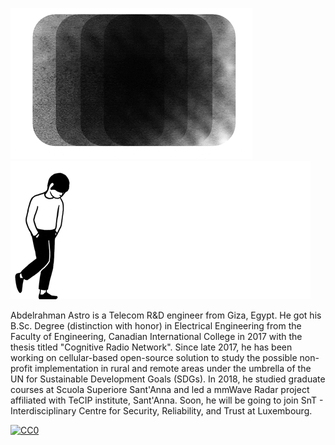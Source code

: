<img src="img/git0.gif" /> <img src="img/git1.gif" />

Abdelrahman Astro is a Telecom R&D engineer from Giza, Egypt. He got his B.Sc.
Degree (distinction with honor) in Electrical Engineering from the Faculty of
Engineering, Canadian International College in 2017 with the thesis titled
"Cognitive Radio Network". Since late 2017, he has been working on
cellular-based open-source solution to study the possible non-profit
implementation in rural and remote areas under the umbrella of the UN for
Sustainable Development Goals (SDGs). In 2018, he studied graduate courses at
Scuola Superiore Sant'Anna and led a mmWave Radar project affiliated with TeCIP
institute, Sant'Anna. Soon, he will be going to join SnT - Interdisciplinary
Centre for Security, Reliability, and Trust at Luxembourg.

[![CC0](https://licensebuttons.net/p/zero/1.0/88x31.png)](https://creativecommons.org/publicdomain/zero/1.0/)
